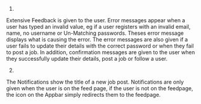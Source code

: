 1.
Extensive Feedback is given to the user. Error messages appear when a user has typed an invalid value, eg if a user registers with an invalid email, name, no username or Un-Matching passwords. Theses error message displays what is causing the error. The error messages are also given if a user fails to update their details with the correct password or when they fail to post a job. In addition, confirmation messages are given to the user when they successfully update their details, post a job or follow a user. 

2.
The Notifications show the title of a new job post. Notifications are only given when the user is on the feed page, if the user is not on the feedpage, the icon on the Appbar simply redirects them to the feedpage.
